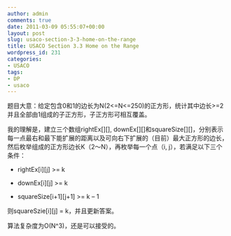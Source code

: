 ```yaml
---
author: admin
comments: true
date: 2011-03-09 05:55:07+00:00
layout: post
slug: usaco-section-3-3-home-on-the-range
title: USACO Section 3.3 Home on the Range
wordpress_id: 231
categories:
- USACO
tags:
- DP
- usaco
---
```


题目大意：给定包含0和1的边长为N(2<=N<=250)的正方形，统计其中边长>=2并且全部由1组成的子正方形，子正方形可相互覆盖。

 

我的理解是，建立三个数组rightEx[][], downEx[][]和squareSize[][]，分别表示每一点最右和最下能扩展的距离以及可向右下扩展的（目前）最大正方形的边长，然后枚举组成的正方形边长K（2～N），再枚举每一个点（i, j），若满足以下三个条件：

 

  
  * rightEx[i][j] >= k 
   
  * downEx[i][j] >= k 
   
  * squareSize[i+1][j+1] >= k – 1 
 

则squareSzie[i][j] = k，并且更新答案。

 

算法复杂度为O(N^3)，还是可以接受的。
